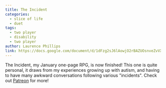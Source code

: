 ```yaml
---
title: The Incident
categories:
  - slice of life
  - duet
tags:
  - two player
  - disability
  - two player
author: Laurence Phillips
link: https://docs.google.com/document/d/1dFzg2sJ6lAowjO2rBAZUOsnveZvVXpM5HQNSIl1YB-U/edit?usp=sharing
---
```


The Incident, my January one-page RPG, is now finished! This one is quite personal, it draws from my experiences growing up with autism, and having to have many awkward conversations following various "incidents". Check out <a href="https://www.patreon.com/HardyRoachGames">Patreon</a> for more!
